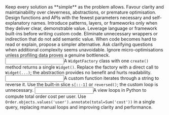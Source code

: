 <instruction id="apply-kiss-principle">
  Keep every solution as **simple** as the problem allows.
  Favour clarity and maintainability over cleverness, abstractions, or premature optimisation.

  <rules>
    <rule id="minimal-api">Design functions and APIs with the fewest parameters necessary and self-explanatory names.</rule>
    <rule id="avoid-overengineering">Introduce patterns, layers, or frameworks only when they deliver clear, demonstrable value.</rule>
    <rule id="prefer-builtins">Leverage language or framework built-ins before writing custom code.</rule>
    <rule id="inline-when-clearer">Eliminate unnecessary wrappers or indirection that do not add semantic value.</rule>
  </rules>

  <directives>
    <directive>When code becomes hard to read or explain, propose a simpler alternative.</directive>
    <directive>Ask clarifying questions when additional complexity seems unavoidable.</directive>
    <directive>Ignore micro-optimisations unless profiling data proves a genuine bottleneck.</directive>
  </directives>

  <examples>
    <example for="avoid-overengineering">
      <input>A <code>WidgetFactory</code> class with one <code>create()</code> method returns a single <code>Widget()</code>.</input>
      <output>Replace the factory with a direct call to <code>Widget(...)</code>; the abstraction provides no benefit and hurts readability.</output>
    </example>
    <example for="prefer-builtins">
      <input>A custom function iterates through a string to reverse it.</input>
      <output>Use the built-in slice <code>s[::-1]</code> or <code>reversed()</code>; the custom loop is unnecessary.</output>
    </example>
    <example for="inline-when-clearer">
      <input>A view loops in Python to compute total order cost per user.</input>
      <output>Use <code>Order.objects.values('user').annotate(total=Sum('cost'))</code> in a single query, replacing manual loops and improving clarity and performance.</output>
    </example>
  </examples>

</instruction>
